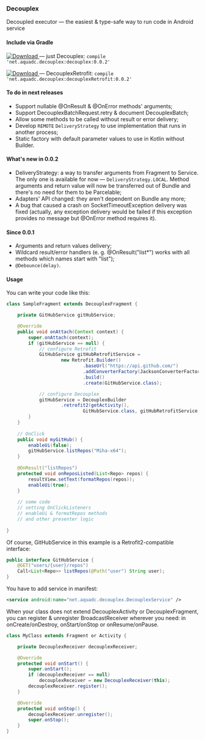 ### Decouplex ###
Decoupled executor — the easiest &amp; type-safe way to run code in Android service

#### Include via Gradle ####

[ ![Download](https://api.bintray.com/packages/miha-x64/maven/Decouplex/images/download.svg) ](https://bintray.com/miha-x64/maven/Decouplex/_latestVersion) — just Decouplex: `compile 'net.aquadc.decouplex:decouplex:0.0.2'`

[ ![Download](https://api.bintray.com/packages/miha-x64/maven/Decouplex-Retrofit/images/download.svg) ](https://bintray.com/miha-x64/maven/Decouplex-Retrofit/_latestVersion) — DecouplexRetrofit: `compile 'net.aquadc.decouplex:decouplexRetrofit:0.0.2'`

#### To do in next releases ####

- Support nullable @OnResult & @OnError methods' arguments;
- Support DecouplexBatchRequest.retry & document DecouplexBatch;
- Allow some methods to be called without result or error delivery;
- Develop `REMOTE` `DeliveryStrategy` to use implementation that runs in another process;
- Static factory with default parameter values to use in Kotlin without Builder.

#### What's new in 0.0.2 ####

- DeliveryStrategy: a way to transfer arguments from Fragment to Service.
The only one is available for now — `DeliveryStrategy.LOCAL`.
Method arguments and return value will now be transferred out of Bundle and there's
no need for them to be Parcelable;
- Adapters' API changed: they aren't dependent on Bundle any more;
- A bug that caused a crash on SocketTimeoutException delivery was fixed
(actually, any exception delivery would be failed if this exception provides no message
but @OnError method requires it).

#### Since 0.0.1 ####

- Arguments and return values delivery;
- Wildcard result/error handlers (e. g. @OnResult("list*") works with all methods
which names start with "list");
- `@Debounce(delay)`.

#### Usage ####

You can write your code like this:
```java
class SampleFragment extends DecouplexFragment {

    private GitHubService gitHubService;

    @Override
    public void onAttach(Context context) {
        super.onAttach(context);
        if (gitHubService == null) {
            // configure Retrofit
            GitHubService gitHubRetrofitService =
                    new Retrofit.Builder()
                            .baseUrl("https://api.github.com/")
                            .addConverterFactory(JacksonConverterFactory.create())
                            .build()
                            .create(GitHubService.class);

            // configure Decouplex
            gitHubService = DecouplexBuilder
                    .retrofit2(getActivity(),
                            GitHubService.class, gitHubRetrofitService, getClass());
        }
    }
    
    // OnClick
    public void myGitHub() {
        enableUi(false);
        gitHubService.listRepos("Miha-x64");
    }
    
    @OnResult("listRepos")
    protected void onReposListed(List<Repo> repos) {
        resultView.setText(formatRepos(repos));
        enableUi(true);
    }
    
    // some code
    // setting OnClickListeners
    // enableUi & formatRepos methods
    // and other presenter logic
    
}
```
Of course, GitHubService in this example is a Retrofit2-compatible interface:
```java
public interface GitHubService {
    @GET("users/{user}/repos")
    Call<List<Repo>> listRepos(@Path("user") String user);
}
```


You have to add service in manifest:
```xml
<service android:name="net.aquadc.decouplex.DecouplexService" />
```


When your class does not extend DecouplexActivity or DecouplexFragment,
you can register & unregister BroadcastReceiver wherever you need:
in onCreate/onDestroy, onStart/onStop or onResume/onPause.

```java
class MyClass extends Fragment or Activity {

    private DecouplexReceiver decouplexReceiver;

    @Override
    protected void onStart() {
        super.onStart();
        if (decouplexReceiver == null)
            decouplexReceiver = new DecouplexReceiver(this);
        decouplexReceiver.register();
    }

    @Override
    protected void onStop() {
        decouplexReceiver.unregister();
        super.onStop();
    }
}
```
